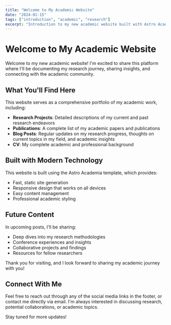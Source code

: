 ```yaml
---
title: "Welcome to My Academic Website"
date: "2024-01-15"
tags: ["introduction", "academic", "research"]
excerpt: "Introduction to my new academic website built with Astro Academia template. This post covers the features and goals of this platform."
---
```


# Welcome to My Academic Website

Welcome to my new academic website! I'm excited to share this platform where I'll be documenting my research journey, sharing insights, and connecting with the academic community.

## What You'll Find Here

This website serves as a comprehensive portfolio of my academic work, including:

- **Research Projects**: Detailed descriptions of my current and past research endeavors
- **Publications**: A complete list of my academic papers and publications
- **Blog Posts**: Regular updates on my research progress, thoughts on current topics in my field, and academic insights
- **CV**: My complete academic and professional background

## Built with Modern Technology

This website is built using the Astro Academia template, which provides:

- Fast, static site generation
- Responsive design that works on all devices
- Easy content management
- Professional academic styling

## Future Content

In upcoming posts, I'll be sharing:

- Deep dives into my research methodologies
- Conference experiences and insights
- Collaborative projects and findings
- Resources for fellow researchers

Thank you for visiting, and I look forward to sharing my academic journey with you!

## Connect With Me

Feel free to reach out through any of the social media links in the footer, or contact me directly via email. I'm always interested in discussing research, potential collaborations, or academic topics.

Stay tuned for more updates!